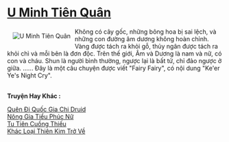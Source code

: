 <a href="https://truyentiki.com/u-minh-tien-quan.31541/" title="U Minh Tiên Quân"><h1>U Minh Tiên Quân</h1></a><div style="display:table"><img align="right" style="float: left; padding: 10px;" src="https://truyentiki.com/a/img/str/src/31541.jpg" alt="U Minh Tiên Quân">Không có cây gốc, những bông hoa bị sai lệch, và những con đường âm dương không hoàn chỉnh. Vàng được tách ra khỏi gỗ, thủy ngân được tách ra khỏi chì và mỗi bên là đơn độc. Trên thế giới, Âm và Dương là nam và nữ, có con và cháu. Shun là người bình thường, ngược lại là bất tử, chỉ đảo ngược ở giữa. ...... Đây là một câu chuyện được viết "Fairy Fairy", có nội dung "Ke&#39;er Ye&#39;s Night Cry".</div><p><br><b>Truyện Hay Khác :</b></p><a href="https://truyentiki.com/quen-di-quoc-gia-chi-druid.31540/" alt="Quên Đi Quốc Gia Chi Druid">Quên Đi Quốc Gia Chi Druid</a><br/><a href="https://github.com/nownovels/top500/tree/master/truyenhay/33520/" alt="Nông Gia Tiểu Phúc Nữ">Nông Gia Tiểu Phúc Nữ</a><br/><a href="https://github.com/nownovels/topcv/tree/master/truyenhay/31807/README.md" alt="Tu Tiên Cuồng Thiếu">Tu Tiên Cuồng Thiếu</a><br/><a href="https://github.com/nownovels/top500/tree/master/truyenhay/33746/" alt="Khác Loại Thiên Kim Trở Về">Khác Loại Thiên Kim Trở Về</a><br/>